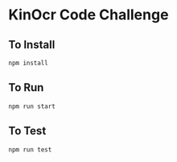 # KinOcr Code Challenge

## To Install

`npm install`

## To Run

`npm run start`

## To Test

`npm run test`


